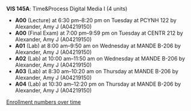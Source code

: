 **VIS 145A**: Time&Process Digital Media I (4 units)

- **A00** (Lecture) at 6:30 pm–8:20 pm on Tuesday at PCYNH 122 by Alexander, Amy J (A04219150)
- **A00** (Final Exam) at 7:00 pm–9:59 pm on Tuesday at CENTR 212 by Alexander, Amy J (A04219150)
- **A01** (Lab) at 8:00 am–9:50 am on Wednesday at MANDE B-206 by Alexander, Amy J (A04219150)
- **A02** (Lab) at 10:00 am–11:50 am on Wednesday at MANDE B-206 by Alexander, Amy J (A04219150)
- **A03** (Lab) at 8:30 am–10:20 am on Thursday at MANDE B-206 by Alexander, Amy J (A04219150)
- **A04** (Lab) at 10:30 am–12:20 pm on Thursday at MANDE B-206 by Alexander, Amy J (A04219150)

[Enrollment numbers over time](./VIS145A.tsv)
